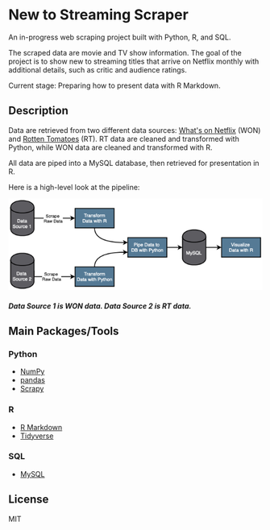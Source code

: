 # New to Streaming Scraper

An in-progress web scraping project built with Python, R, and SQL. 

The scraped data are movie and TV show information. The goal of the project is to show new to streaming titles that arrive on Netflix monthly with additional details, such as critic and audience ratings.

Current stage: Preparing how to present data with R Markdown.

## Description

Data are retrieved from two different data sources: [What's on Netflix](https://www.whats-on-netflix.com) (WON) and [Rotten Tomatoes](https://www.rottentomatoes.com) (RT). RT data are cleaned and transformed with Python, while WON data are cleaned and transformed with R.

All data are piped into a MySQL database, then retrieved for presentation in R.

Here is a high-level look at the pipeline:<br>

![Pipeline](https://github.com/charlesdungy/new-to-streaming-scraper/blob/main/data/images/new-to-streaming-pipeline.png?raw=true)

##### Data Source 1 is WON data. Data Source 2 is RT data.

## Main Packages/Tools

### Python

* [NumPy](https://numpy.org)
* [pandas](https://pandas.pydata.org)
* [Scrapy](https://scrapy.org)

### R

* [R Markdown](https://rmarkdown.rstudio.com)
* [Tidyverse](https://www.tidyverse.org)

### SQL

* [MySQL](https://www.mysql.com)

## License

MIT